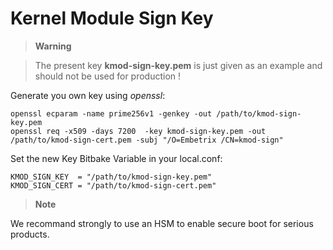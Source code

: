 # Kernel Module Sign Key

> **Warning**

> The present key **kmod-sign-key.pem** is just given as an example and should not be used for production !

Generate you own key using *openssl*:


```
openssl ecparam -name prime256v1 -genkey -out /path/to/kmod-sign-key.pem
openssl req -x509 -days 7200  -key kmod-sign-key.pem -out /path/to/kmod-sign-cert.pem -subj "/O=Embetrix /CN=kmod-sign"
```

Set the new Key Bitbake Variable in your local.conf:

```
KMOD_SIGN_KEY  = "/path/to/kmod-sign-key.pem"
KMOD_SIGN_CERT = "/path/to/kmod-sign-cert.pem"
```

> **Note**

We recommand strongly to use an HSM to enable secure boot for serious products.
